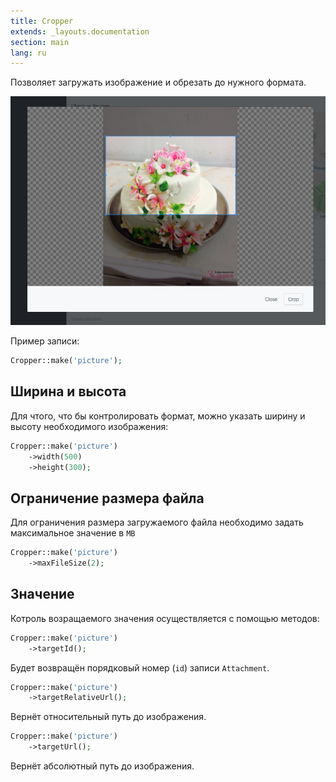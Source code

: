 ```yaml
---
title: Cropper
extends: _layouts.documentation
section: main
lang: ru
---
```

  
Позволяет загружать изображение и обрезать до нужного формата.

![Cropper](/assets/img/fields/cropper.png)

Пример записи:
```php
Cropper::make('picture');
```  

## Ширина и высота

Для чтого, что бы контролировать формат, можно указать ширину и высоту необходимого изображения:

```php
Cropper::make('picture')
    ->width(500)
    ->height(300);
```

## Ограничение размера файла

Для ограничения размера загружаемого файла необходимо задать максимальное значение в `MB`

```php
Cropper::make('picture')
    ->maxFileSize(2);
```


## Значение

Котроль возращаемого значения осуществляется с помощью методов:

```php
Cropper::make('picture')
    ->targetId();
```
Будет возвращён порядковый номер (`id`) записи `Attachment`.

```php
Cropper::make('picture')
    ->targetRelativeUrl();
```
Вернёт относительный путь до изображения.

```php
Cropper::make('picture')
    ->targetUrl();
```
Вернёт абсолютный путь до изображения.





